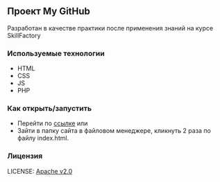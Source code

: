 ## Проект My GitHub

Разработан в качестве практики после применения знаний на курсе SkillFactory

### Используемые технологии

* HTML
* CSS
* JS
* PHP

### Как открыть/запустить

* Перейти по [ссылке](https://ivansetskii.github.io/)
  или
* Зайти в папку сайта в файловом менеджере, кликнуть 2 раза по файлу index.html.

### Лицензия
LICENSE: [Apache v2.0](LICENSE.md)